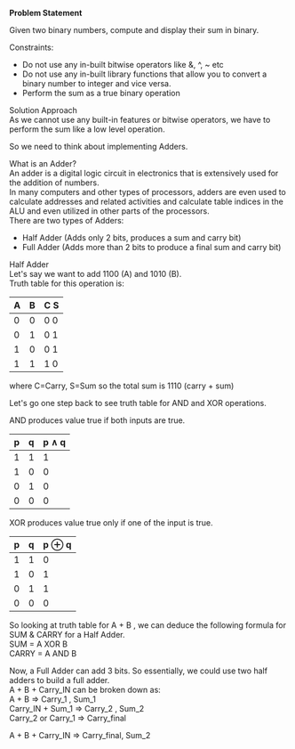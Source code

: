 **Problem Statement**  

Given two binary numbers, compute and display their sum in binary.  

Constraints:
 - Do not use any in-built bitwise operators like &, ^, ~ etc
 - Do not use any in-built library functions that allow you to convert a binary number to integer and vice versa.
 - Perform the sum as a true binary operation

Solution Approach  
As we cannot use any built-in features or bitwise operators, we have to perform the sum like a low level operation.  

So we need to think about implementing Adders.  

What is an Adder?  
An adder is a digital logic circuit in electronics that is extensively used for the addition of numbers.   
In many computers and other types of processors, adders are even used to calculate addresses and related activities and calculate table indices in the ALU and even utilized in other parts of the processors.  
There are two types of Adders:  
- Half Adder (Adds only 2 bits, produces a sum and carry bit)  
- Full Adder (Adds more than 2 bits to produce a final sum and carry bit)  

Half Adder  
Let's say we want to add 1100 (A) and 1010 (B).  
Truth table for this operation is:  

| A | B | C  S | 
|-|-|---|
|0|0|0 0|
|0|1|0 1|
|1|0|0 1|
|1|1|1 0|

where C=Carry, S=Sum
so the total sum is 1110  (carry + sum)

Let's go one step back to see truth table for AND and XOR operations.  

AND produces value true if both inputs are true.  


| p |	q |	p ∧ q | 
|---|---|-------|
| 1	| 1	| 1     |
| 1	| 0	| 0     |  
| 0	| 1	| 0     | 
| 0	| 0	| 0     | 

XOR produces value true only if one of the input is true. 


| p |	q |	p ⊕ q | 
|---|---|-------|
| 1 |	1 |	0     |
| 1 |	0 |	1     |
| 0 |	1 |	1     | 
| 0 |	0 |	0     | 

So looking at truth table for A + B , we can deduce the following formula for SUM & CARRY for a Half Adder.  
SUM = A XOR B  
CARRY = A AND B  

Now, a Full Adder can add 3 bits. So essentially, we could use two half adders to build a full adder.  
A + B + Carry_IN can be broken down as:  
A + B => Carry_1 , Sum_1  
Carry_IN + Sum_1 => Carry_2 , Sum_2  
Carry_2 or Carry_1 => Carry_final  
  
A + B + Carry_IN  => Carry_final, Sum_2  

